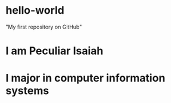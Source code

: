 # hello-world
"My first repository on GitHub"
# I am Peculiar Isaiah
# I major in computer information systems

